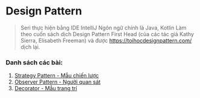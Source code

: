 # Design Pattern
> Seri thực hiện bằng IDE IntelliJ
> Ngôn ngữ chính là Java, Kotlin
> Làm theo cuốn sách dịch Design Pattern First Head (của các tác giả Kathy Sierra, Elisabeth Freeman) và được https://toihocdesignpattern.com/ dịch lại.

### Danh sách các bài:
1. [Strategy Pattern - Mẫu chiến lược](https://github.com/huyhuynh1905/StudyAndShare/tree/master/DesignPattern/StrategyPattern)
2. [Observer Pattern - Người quan sát](https://github.com/huyhuynh1905/StudyAndShare/tree/master/DesignPattern/ObserverPattern)
3. [Decorator - Mẫu trang trí](https://github.com/huyhuynh1905/StudyAndShare/tree/master/DesignPattern/DecoratorPattern)